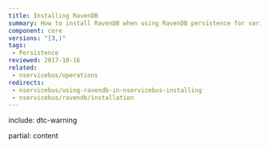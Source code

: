 ```yaml
---
title: Installing RavenDB
summary: How to install RavenDB when using RavenDB persistence for various versions of NServiceBus.
component: core
versions: "[3,)"
tags:
 - Persistence
reviewed: 2017-10-16
related:
 - nservicebus/operations
redirects:
 - nservicebus/using-ravendb-in-nservicebus-installing
 - nservicebus/ravendb/installation
---
```


include: dtc-warning

partial: content
